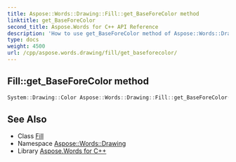 ```yaml
---
title: Aspose::Words::Drawing::Fill::get_BaseForeColor method
linktitle: get_BaseForeColor
second_title: Aspose.Words for C++ API Reference
description: 'How to use get_BaseForeColor method of Aspose::Words::Drawing::Fill class in C++.'
type: docs
weight: 4500
url: /cpp/aspose.words.drawing/fill/get_baseforecolor/
---
```

## Fill::get_BaseForeColor method




```cpp
System::Drawing::Color Aspose::Words::Drawing::Fill::get_BaseForeColor()
```

## See Also

* Class [Fill](../)
* Namespace [Aspose::Words::Drawing](../../)
* Library [Aspose.Words for C++](../../../)
